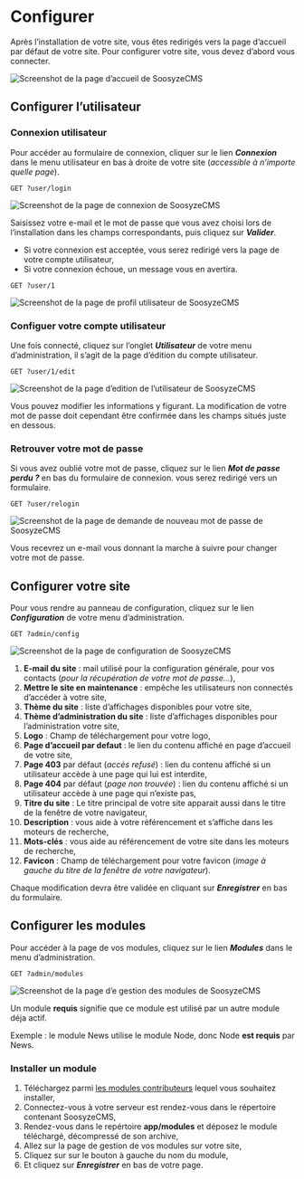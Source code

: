 ﻿# Configurer

Après l’installation de votre site, vous êtes redirigés vers la page d’accueil par défaut de votre site. Pour configurer votre site, vous devez d’abord vous connecter.

![Screenshot de la page d’accueil de SoosyzeCMS](https://soosyze.com/assets/user/soosyze-accueil-desktop.png)

## Configurer l’utilisateur

### Connexion utilisateur

Pour accéder au formulaire de connexion, cliquer sur le lien **_Connexion_** dans le menu utilisateur en bas à droite de votre site (*accessible à n’importe quelle page*).

`GET ?user/login`

![Screenshot de la page de connexion de SoosyzeCMS](https://soosyze.com/assets/user/soosyze-user_login-desktop.png)

Saisissez votre e-mail et le mot de passe que vous avez choisi lors de l’installation dans les champs correspondants, puis cliquez sur **_Valider_**. 

* Si votre connexion est acceptée, vous serez redirigé vers la page de votre compte utilisateur,
* Si votre connexion échoue, un message vous en avertira.

`GET ?user/1`

![Screenshot de la page de profil utilisateur de SoosyzeCMS](https://soosyze.com/assets/user/soosyze-user_show-desktop.png)

### Configuer votre compte utilisateur

Une fois connecté, cliquez sur l’onglet **_Utilisateur_** de votre menu d’administration, il s’agit de la page d’édition du compte utilisateur.

`GET ?user/1/edit`

![Screenshot de la page d’edition de l’utilisateur de SoosyzeCMS](https://soosyze.com/assets/user/soosyze-user_edit-desktop.png)

Vous pouvez modifier les informations y figurant. La modification de votre mot de passe doit cependant être confirmée dans les champs situés juste en dessous.

### Retrouver votre mot de passe

Si vous avez oublié votre mot de passe, cliquez sur le lien **_Mot de passe perdu ?_** en bas du formulaire de connexion. vous serez redirigé vers un formulaire.

`GET ?user/relogin`

![Screenshot de la page de demande de nouveau mot de passe de SoosyzeCMS](https://soosyze.com/assets/user/soosyze-user_relogin-desktop.png)

Vous recevrez un e-mail vous donnant la marche à suivre pour changer votre mot de passe.

## Configurer votre site

Pour vous rendre au panneau de configuration, cliquez sur le lien **_Configuration_** de votre menu d’administration.

`GET ?admin/config`

![Screenshot de la page de configuration de SoosyzeCMS](https://soosyze.com/assets/user/soosyze-configuration-desktop.png)

1. **E-mail du site** : mail utilisé pour la configuration générale, pour vos contacts (*pour la récupération de votre mot de passe...*),
2. **Mettre le site en maintenance** : empêche les utilisateurs non connectés d’accéder à votre site,
3. **Thème du site** : liste d’affichages disponibles pour votre site,
4. **Thème d’administration du site** : liste d’affichages disponibles pour l’administration votre site,
5. **Logo** : Champ de téléchargement pour votre logo,
6. **Page d’accueil par defaut** : le lien du contenu affiché en page d’accueil de votre site,
7. **Page 403** par défaut (*accès refusé*) : lien du contenu affiché si un utilisateur accède à une page qui lui est interdite,
8. **Page 404** par défaut (*page non trouvée*) : lien du contenu affiché si un utilisateur accède à une page qui n’existe pas,
9. **Titre du site** : Le titre principal de votre site apparait aussi dans le titre de la fenêtre de votre navigateur,
10. **Description** : vous aide à votre référencement et s’affiche dans les moteurs de recherche,
11. **Mots-clés** : vous aide au référencement de votre site dans les moteurs de recherche,
12. **Favicon** : Champ de téléchargement pour votre favicon (*image à gauche du titre de la fenêtre de votre navigateur*).

Chaque modification devra être validée en cliquant sur **_Enregistrer_** en bas du formulaire.

## Configurer les modules

Pour accéder à la page de vos modules, cliquez sur le lien **_Modules_** dans le menu d’administration.

`GET ?admin/modules`

![Screenshot de la page d’e gestion des modules de SoosyzeCMS](https://soosyze.com/assets/user/soosyze-modules-desktop.png)

Un module **requis** signifie que ce module est utilisé par un autre module déja actif.

Exemple : le module News utilise le module Node, donc Node **est requis** par News.

### Installer un module

1. Téléchargez parmi [les modules contributeurs](#) lequel vous souhaitez installer,
2. Connectez-vous à votre serveur est rendez-vous dans le répertoire contenant SoosyzeCMS,
3. Rendez-vous dans le repértoire **app/modules** et déposez le module téléchargé, décompressé de son archive,
4. Allez sur la page de gestion de vos modules sur votre site,
5. Cliquez sur sur le bouton à gauche du nom du module,
6. Et cliquez sur **_Enregistrer_** en bas de votre page.